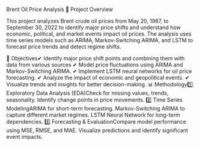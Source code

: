 Brent Oil Price Analysis
📌 Project Overview

This project analyzes Brent crude oil prices from May 20, 1987, to September 30, 2022 to identify major price shifts and understand how economic, political, and market events impact oil prices. The analysis uses time series models such as ARIMA, Markov-Switching ARIMA, and LSTM to forecast price trends and detect regime shifts.

🎯 Objectives✔ Identify major price shift points and combining them with data from various sources
✔ Model price fluctuations using ARIMA and Markov-Switching ARIMA.
✔ Implement LSTM neural networks for oil price forecasting.
✔ Analyze the impact of economic and geopolitical events.
✔ Visualize trends and insights for better decision-making.
📊 Methodology1️⃣ Exploratory Data Analysis (EDA)Check for missing values, trends, seasonality.
Identify change points in price movements.
2️⃣ Time Series ModelingARIMA for short-term forecasting.
Markov-Switching ARIMA to capture different market regimes.
LSTM Neural Network for long-term dependencies.
3️⃣ Forecasting & EvaluationCompare model performance using MSE, RMSE, and MAE.
Visualize predictions and identify significant event impacts.
